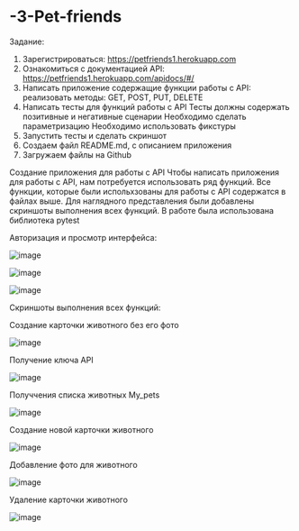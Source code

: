 # -3-Pet-friends

Задание:
1. Зарегистрироваться: https://petfriends1.herokuapp.com
2. Ознакомиться с документацией API: https://petfriends1.herokuapp.com/apidocs/#/
3. Написать приложение содержащие функции работы с API:
реализовать методы:
GET,
POST,
PUT,
DELETE
4. Написать тесты для функций работы с API
Тесты должны содержать позитивные и негативные сценарии
Необходимо сделать параметризацию
Необходимо использовать фикстуры
5. Запустить тесты и сделать скриншот
6. Создаем файл README.md, с описанием приложения
7. Загружаем файлы на Github

Создание приложения для работы с API
Чтобы написать приложения для работы с API, нам потребуется использовать ряд функций. Все функции, которые были испольхзованы для работы с API содержатся в файлах выше. Для наглядного представления были добавлены скриншоты выполнения всех функций. В работе была использована библиотека pytest

Авторизация и просмотр интерфейса: 

![image](https://user-images.githubusercontent.com/92279258/147342107-ff216790-ba5a-4904-a8ae-c1cfc3a1b5e3.png)

![image](https://user-images.githubusercontent.com/92279258/147342120-09ac0249-1bb2-46d9-9d9e-d4e58e7ffbaa.png)

![image](https://user-images.githubusercontent.com/92279258/147342159-1f7c4a1b-53ad-4f74-8d25-bad8a1c0a908.png)

Скриншоты выполнения всех функций: 

Создание карточки животного без его фото 

![image](https://user-images.githubusercontent.com/92279258/147344092-7b7e66c3-bb4b-4859-8f07-d0cd0d2a8bee.png)

Получение ключа API

![image](https://user-images.githubusercontent.com/92279258/147344220-fa5edae7-57a1-44eb-a3ad-5c124761ad88.png)

Получчения списка животных My_pets

![image](https://user-images.githubusercontent.com/92279258/147344979-7cd29e70-e14e-4a1a-b7e1-62f354f426de.png)

Создание новой карточки животного

![image](https://user-images.githubusercontent.com/92279258/147345095-773847a2-4118-46a0-b475-458f0f846aef.png)

Добавление фото для животного

![image](https://user-images.githubusercontent.com/92279258/147345234-79cb9e5e-9fd9-4914-a331-8f4168b5dc73.png)

Удаление карточки животного

![image](https://user-images.githubusercontent.com/92279258/147376636-939b8339-8340-4023-97d0-3e3e56288e1c.png)



